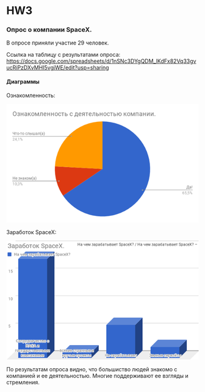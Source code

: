 # HW3

### Oпрос о компании SpaceX. 
В опросе приняли участие 29 человек.

Ссылка на таблицу с результатами опроса:
https://docs.google.com/spreadsheets/d/1nSNc3DYgQDM_lKdFx82Vq33gvucRiPzDXvMHI5vgjWE/edit?usp=sharing

#### Диаграммы
Ознакомленность:

![](https://github.com/Pogorelovaviktoriya/HW3/blob/master/6341D28C-A4BD-4898-A9B0-BE875E9A24A8.png)

Заработок SpaceX:

![](https://github.com/Pogorelovaviktoriya/HW3/blob/master/A1AD95CC-2FC0-4829-934C-42DE40904503.png)

По результатам опроса видно, что большиство людей знакомо с компанией и ее деятельностью. Многие поддерживают ее взгляды и стремления. 
